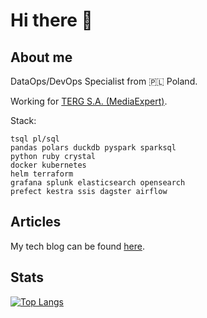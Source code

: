 <!--![mikelogaciuk](./img/homescreen.png)-->

<!-- <p align="center">
  <a href="https://github.com/mikelogaciuk">
    <img width="1000" src="https://github.com/mikelogaciuk/mikelogaciuk/raw/main/img/homescreen_n.png" alt="logo" />
  </a>
</p> -->

# Hi there 👋

## About me

DataOps/DevOps Specialist from :poland: Poland.

Working for [TERG S.A. (MediaExpert)](https://mediaexpert.pl).
  
Stack:

    tsql pl/sql 
    pandas polars duckdb pyspark sparksql
    python ruby crystal
    docker kubernetes 
    helm terraform
    grafana splunk elasticsearch opensearch
    prefect kestra ssis dagster airflow

## Articles
My tech blog can be found [here](https://mikelogaciuk.github.io/).

## Stats

[![Top Langs](https://github-readme-stats.vercel.app/api/top-langs/?username=mikelogaciuk&layout=compact)](https://github.com/anuraghazra/github-readme-stats)
